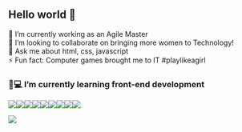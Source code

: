## Hello world 👋

🔭 I’m currently working as an Agile Master</br>
👯 I’m looking to collaborate on bringing more women to Technology!</br>
💬 Ask me about html, css, javascript</br>
⚡ Fun fact: Computer games brought me to IT #playlikeagirl</br>

### 🚀💻 I’m currently learning front-end development</br>
<img src="https://img.shields.io/badge/HTML5-E34F26?style=for-the-badge&logo=html5&logoColor=white" /><img src="https://img.shields.io/badge/CSS3-1572B6?style=for-the-badge&logo=css3&logoColor=white" /><img src="https://img.shields.io/badge/JavaScript-323330?style=for-the-badge&logo=javascript&logoColor=F7DF1E" /><img src="https://img.shields.io/badge/TypeScript-007ACC?style=for-the-badge&logo=typescript&logoColor=white" /><img src="https://img.shields.io/badge/Sass-CC6699?style=for-the-badge&logo=sass&logoColor=white" /><img src="https://img.shields.io/badge/React-20232A?style=for-the-badge&logo=react&logoColor=61DAFB" /><img src="https://img.shields.io/badge/Vue.js-35495E?style=for-the-badge&logo=vue-dot-js&logoColor=4FC08D" /><img src="https://img.shields.io/badge/AngularJS-E23237?style=for-the-badge&logo=angularjs&logoColor=white" /><img src="https://img.shields.io/badge/Bootstrap-563D7C?style=for-the-badge&logo=bootstrap&logoColor=white" />

<a href="https://www.linkedin.com/in/ka-fraga/"><img src="https://img.shields.io/badge/LinkedIn-0077B5?style=for-the-badge&logo=linkedin&logoColor=white" /></a>
